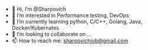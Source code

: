 - 👋 Hi, I’m @Sharpovich
- 👀 I’m interested in Performance testing, DevOps
- 🌱 I’m currently learning python, C/C++, Golang, Java, Docker/Kubernates
- 💞️ I’m looking to collaborate on ...
- 📫 How to reach me: sharpovichjob@gmail.com

<!---
Sharpovich/Sharpovich is a ✨ special ✨ repository because its `README.md` (this file) appears on your GitHub profile.
You can click the Preview link to take a look at your changes.
--->
